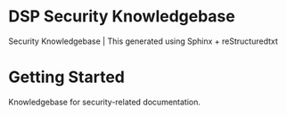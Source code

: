 # DSP Security Knowledgebase 

Security Knowledgebase | This generated using Sphinx + reStructuredtxt

# Getting Started 

Knowledgebase for security-related documentation.
